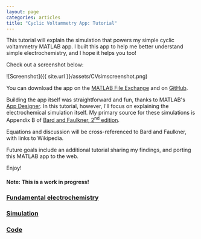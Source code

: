 ```yaml
---
layout: page
categories: articles
title: "Cyclic Voltammetry App: Tutorial"
---
```


This tutorial will explain the simulation that powers my simple
cyclic voltammetry MATLAB app.
I built this app to help me better understand simple electrochemistry, and I
hope it helps you too!

Check out a screenshot below:

![Screenshot]({{ site.url }}/assets/CVsimscreenshot.png)

You can download the app on the
[MATLAB File Exchange](https://www.mathworks.com/matlabcentral/fileexchange/64011-cyclic-voltammetry-simulator)
and on [GitHub](https://github.com/petermattia/Cyclic-Voltammetry-Simulator).

Building the app itself was straightforward and fun, thanks to MATLAB's
[App Designer](https://www.mathworks.com/products/matlab/app-designer.html).
In this tutorial, however, I'll focus on explaining the electrochemical
simulation itself.
My primary source for these simulations is Appendix B of
[Bard and Faulkner, 2<sup>nd</sup> edition](https://www.amazon.com/Electrochemical-Methods-Fundamentals-Allen-Bard/dp/0471043729).

Equations and discussion will be cross-referenced to Bard and Faulkner,
with links to Wikipedia.

Future goals include an additional tutorial sharing my findings, and porting
this MATLAB app to the web.

Enjoy!

#### **Note: This is a work in progress!**

### [Fundamental electrochemistry](/cyclic_voltammetry_simulation/fundamentals.html)

### [Simulation](/cyclic_voltammetry_simulation//simulation.html)

### [Code](/cyclic_voltammetry_simulation/code.html)
